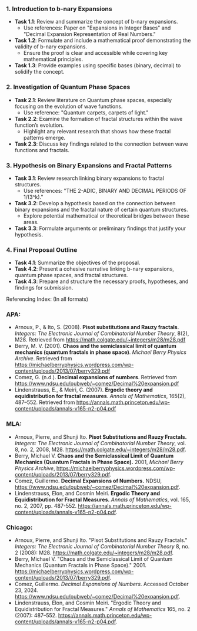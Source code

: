 ### 1. **Introduction to b-nary Expansions**
   - **Task 1.1**: Review and summarize the concept of b-nary expansions.
     - Use references: Paper on "Expansions in Integer Bases" and "Decimal Expansion Representation of Real Numbers."
   - **Task 1.2**: Formulate and include a mathematical proof demonstrating the validity of b-nary expansions.
     - Ensure the proof is clear and accessible while covering key mathematical principles.
   - **Task 1.3**: Provide examples using specific bases (binary, decimal) to solidify the concept.

### 2. **Investigation of Quantum Phase Spaces**
   - **Task 2.1**: Review literature on Quantum phase spaces, especially focusing on the evolution of wave functions.
     - Use reference: "Quantum carpets, carpets of light."
   - **Task 2.2**: Examine the formation of fractal structures within the wave function’s evolution.
     - Highlight any relevant research that shows how these fractal patterns emerge.
   - **Task 2.3**: Discuss key findings related to the connection between wave functions and fractals.

### 3. **Hypothesis on Binary Expansions and Fractal Patterns**
   - **Task 3.1**: Review research linking binary expansions to fractal structures.
     - Use references: "THE 2-ADIC, BINARY AND DECIMAL PERIODS OF 1/(3^k)."
   - **Task 3.2**: Develop a hypothesis based on the connection between binary expansions and the fractal nature of certain quantum structures.
     - Explore potential mathematical or theoretical bridges between these areas.
   - **Task 3.3**: Formulate arguments or preliminary findings that justify your hypothesis.

### 4. **Final Proposal Outline**
   - **Task 4.1**: Summarize the objectives of the proposal.
   - **Task 4.2**: Present a cohesive narrative linking b-nary expansions, quantum phase spaces, and fractal structures.
   - **Task 4.3**: Prepare and structure the necessary proofs, hypotheses, and findings for submission.

Referencing Index: (In all formats)
### APA:
- Arnoux, P., & Ito, S. (2008). **Pisot substitutions and Rauzy fractals**. *Integers: The Electronic Journal of Combinatorial Number Theory*, 8(2), M28. Retrieved from https://math.colgate.edu/~integers/m28/m28.pdf
- Berry, M. V. (2001). **Chaos and the semiclassical limit of quantum mechanics (quantum fractals in phase space)**. *Michael Berry Physics Archive*. Retrieved from https://michaelberryphysics.wordpress.com/wp-content/uploads/2013/07/berry329.pdf
- Comez, G. (n.d.). **Decimal expansions of numbers**. Retrieved from https://www.ndsu.edu/pubweb/~comez/Decimal%20expansion.pdf
- Lindenstrauss, E., & Meiri, C. (2007). **Ergodic theory and equidistribution for fractal measures**. *Annals of Mathematics*, 165(2), 487–552. Retrieved from https://annals.math.princeton.edu/wp-content/uploads/annals-v165-n2-p04.pdf

### MLA:
- Arnoux, Pierre, and Shunji Ito. **Pisot Substitutions and Rauzy Fractals.** *Integers: The Electronic Journal of Combinatorial Number Theory*, vol. 8, no. 2, 2008, M28. https://math.colgate.edu/~integers/m28/m28.pdf.
- Berry, Michael V. **Chaos and the Semiclassical Limit of Quantum Mechanics (Quantum Fractals in Phase Space).** 2001, *Michael Berry Physics Archive*, https://michaelberryphysics.wordpress.com/wp-content/uploads/2013/07/berry329.pdf.
- Comez, Guillermo. **Decimal Expansions of Numbers.** NDSU, https://www.ndsu.edu/pubweb/~comez/Decimal%20expansion.pdf.
- Lindenstrauss, Elon, and Cosmin Meiri. **Ergodic Theory and Equidistribution for Fractal Measures.** *Annals of Mathematics*, vol. 165, no. 2, 2007, pp. 487-552. https://annals.math.princeton.edu/wp-content/uploads/annals-v165-n2-p04.pdf.

### Chicago:
- Arnoux, Pierre, and Shunji Ito. "Pisot Substitutions and Rauzy Fractals." *Integers: The Electronic Journal of Combinatorial Number Theory* 8, no. 2 (2008): M28. https://math.colgate.edu/~integers/m28/m28.pdf.
- Berry, Michael V. "Chaos and the Semiclassical Limit of Quantum Mechanics (Quantum Fractals in Phase Space)." 2001. https://michaelberryphysics.wordpress.com/wp-content/uploads/2013/07/berry329.pdf.
- Comez, Guillermo. *Decimal Expansions of Numbers*. Accessed October 23, 2024. https://www.ndsu.edu/pubweb/~comez/Decimal%20expansion.pdf.
- Lindenstrauss, Elon, and Cosmin Meiri. "Ergodic Theory and Equidistribution for Fractal Measures." *Annals of Mathematics* 165, no. 2 (2007): 487–552. https://annals.math.princeton.edu/wp-content/uploads/annals-v165-n2-p04.pdf.
